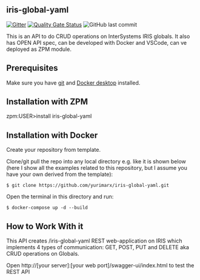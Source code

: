 ## iris-global-yaml

 [![Gitter](https://img.shields.io/badge/Available%20on-Intersystems%20Open%20Exchange-00b2a9.svg)](https://openexchange.intersystems.com/package/iris-global-yaml)
 [![Quality Gate Status](https://community.objectscriptquality.com/api/project_badges/measure?project=intersystems_iris_community%2Firis-global-yaml&metric=alert_status)](https://community.objectscriptquality.com/dashboard?id=intersystems_iris_community%2Firis-global-yaml)
 <img alt="GitHub last commit" src="https://img.shields.io/github/last-commit/intersystems-community/iris-global-yaml">

This is an API to do CRUD operations on InterSystems IRIS globals.
It also has OPEN API spec, 
can be developed with Docker and VSCode,
can ve deployed as ZPM module.

## Prerequisites
Make sure you have [git](https://git-scm.com/book/en/v2/Getting-Started-Installing-Git) and [Docker desktop](https://www.docker.com/products/docker-desktop) installed.

## Installation with ZPM

zpm:USER>install iris-global-yaml

## Installation with Docker

Create your repository from template.

Clone/git pull the repo into any local directory e.g. like it is shown below (here I show all the examples related to this repository, but I assume you have your own derived from the template):

```
$ git clone https://github.com/yurimarx/iris-global-yaml.git
```

Open the terminal in this directory and run:

```
$ docker-compose up -d --build
```

## How to Work With it

This API creates /iris-global-yaml REST web-application on IRIS which implements 4 types of communication: GET, POST, PUT and DELETE aka CRUD operations on Globals.

Open http://[your server]:[your web port]/swagger-ui/index.html to test the REST API